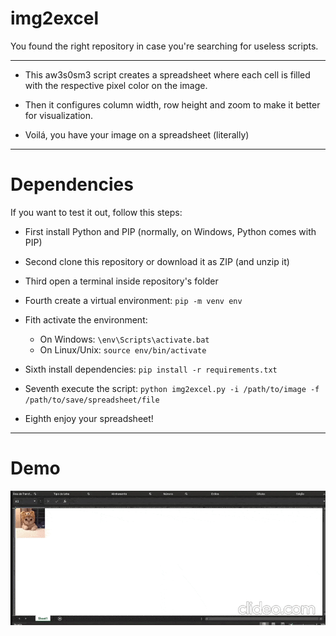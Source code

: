 # img2excel
You found the right repository in case you're searching for useless scripts.
<hr>

- This aw3s0sm3 script creates a spreadsheet where each cell is filled with the respective pixel color on the image.

- Then it configures column width, row height and zoom to make it better for visualization.

- Voilá, you have your image on a spreadsheet (literally)

<hr>

# Dependencies
If you want to test it out, follow this steps:

- First install Python and PIP (normally, on Windows, Python comes with PIP)

- Second clone this repository or download it as ZIP (and unzip it)

- Third open a terminal inside repository's folder

- Fourth create a virtual environment: `pip -m venv env`

- Fith activate the environment:
    - On Windows: `\env\Scripts\activate.bat`
    - On Linux/Unix: `source env/bin/activate`

- Sixth install dependencies: `pip install -r requirements.txt`

- Seventh execute the script: `python img2excel.py -i /path/to/image -f /path/to/save/spreadsheet/file`

- Eighth enjoy your spreadsheet!
<hr>

# Demo

![Demo GIF](img/demo.gif)
